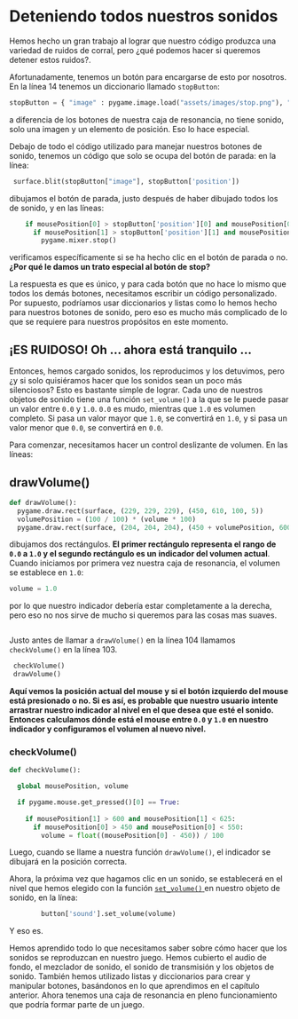 # Deteniendo todos nuestros sonidos
Hemos hecho un gran trabajo al lograr que nuestro código produzca una variedad de ruidos de corral, pero ¿qué podemos hacer si queremos detener estos ruidos?.

Afortunadamente, tenemos un botón para encargarse de esto por nosotros. En la línea 14 tenemos un diccionario llamado `stopButton`:
```python 
stopButton = { "image" : pygame.image.load("assets/images/stop.png"), "position" : (275, 585)}
```
a diferencia de los botones de nuestra caja de resonancia, no tiene sonido, solo una imagen y un elemento de posición. Eso lo hace especial. 

Debajo de todo el código utilizado para manejar nuestros botones de sonido, tenemos un código que solo se ocupa del botón de parada: en la línea:
```python
 surface.blit(stopButton["image"], stopButton['position'])
```
dibujamos el botón de parada, justo después de haber dibujado todos los de sonido, y en las líneas:
```python
    if mousePosition[0] > stopButton['position'][0] and mousePosition[0] < stopButton['position'][0] + stopButton['image'].get_rect().size[0]:
      if mousePosition[1] > stopButton['position'][1] and mousePosition[1] < stopButton['position'][1] + stopButton['image'].get_rect().size[1]:
        pygame.mixer.stop()
```
 verificamos específicamente si se ha hecho clic en el botón de parada o no. **¿Por qué le damos un trato especial al botón de stop?**

La respuesta es que es único, y para cada botón que no hace lo mismo que todos los demás botones, necesitamos escribir un código personalizado. Por supuesto, podríamos usar diccionarios y listas como lo hemos hecho para nuestros botones de sonido, pero eso es mucho más complicado de lo que se requiere para nuestros propósitos en este momento.

## ¡ES RUIDOSO! Oh ... ahora está tranquilo ...

Entonces, hemos cargado sonidos, los reproducimos y los detuvimos, pero ¿y si solo quisiéramos hacer que los sonidos sean un poco más silenciosos? Esto es bastante simple de lograr. Cada uno de nuestros objetos de sonido tiene una función `set_volume()` a la que se le puede pasar un valor entre `0.0` y `1.0`. `0.0` es mudo, mientras que `1.0` es volumen completo. Si pasa un valor mayor que `1.0`, se convertirá en `1.0`, y si pasa un valor menor que `0.0`, se convertirá en `0.0`. 

Para comenzar, necesitamos hacer un control deslizante de volumen. En las líneas:

## drawVolume()
```python
def drawVolume():
  pygame.draw.rect(surface, (229, 229, 229), (450, 610, 100, 5))
  volumePosition = (100 / 100) * (volume * 100)
  pygame.draw.rect(surface, (204, 204, 204), (450 + volumePosition, 600, 10, 25))
```

dibujamos dos rectángulos. **El primer rectángulo representa el rango de `0.0` a `1.0` y el segundo rectángulo es un indicador del volumen actual**. Cuando iniciamos por primera vez nuestra caja de resonancia, el volumen se establece en `1.0`:
```python
volume = 1.0
```
por lo que nuestro indicador debería estar completamente a la derecha, pero eso no nos sirve de mucho si queremos para las cosas mas suaves.

![]()

Justo antes de llamar a `drawVolume()` en la línea 104 llamamos `checkVolume()` en la línea 103. 
```python
 checkVolume()
 drawVolume()
```
**Aquí vemos la posición actual del mouse y si el botón izquierdo del mouse está presionado o no. Si es así, es probable que nuestro usuario intente arrastrar nuestro indicador al nivel en el que desea que esté el sonido. Entonces calculamos dónde está el mouse entre `0.0` y `1.0` en nuestro indicador y configuramos el volumen al nuevo nivel.**

### checkVolume()
```python
def checkVolume():

  global mousePosition, volume

  if pygame.mouse.get_pressed()[0] == True:
    
    if mousePosition[1] > 600 and mousePosition[1] < 625:
      if mousePosition[0] > 450 and mousePosition[0] < 550:
        volume = float((mousePosition[0] - 450)) / 100
```

Luego, cuando se llame a nuestra función `drawVolume()`, el indicador se dibujará en la posición correcta. 

Ahora, la próxima vez que hagamos clic en un sonido, se establecerá en el nivel que hemos elegido con la función [`set_volume()` ](https://www.pygame.org/docs/ref/mixer.html?highlight=set_volume#pygame.mixer.Sound.set_volume) en nuestro objeto de sonido, en la línea:

```python
        button['sound'].set_volume(volume)
```

Y eso es. 

Hemos aprendido todo lo que necesitamos saber sobre cómo hacer que los sonidos se reproduzcan en nuestro juego. Hemos cubierto el audio de fondo, el mezclador de sonido, el sonido de transmisión y los objetos de sonido. También hemos utilizado listas y diccionarios para crear y manipular botones, basándonos en lo que aprendimos en el capítulo anterior. Ahora tenemos una caja de resonancia en pleno funcionamiento que podría formar parte de un juego.
<!--stackedit_data:
eyJoaXN0b3J5IjpbLTk1MTMxODIzNywxOTUwNDQ4ODUsNTk2ND
MwMDk1LC0yMDA1NDc1MTA4XX0=
-->